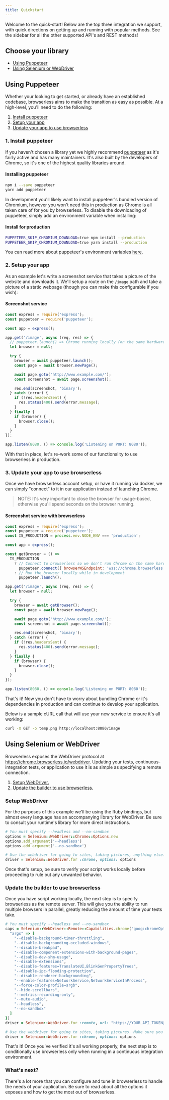 ```yaml
---
title: Quickstart
---
```


Welcome to the quick-start! Below are the top three integration we support, with quick directions on getting up and running with popular methods. See the sidebar for all the other supported API's and REST methods!

## Choose your library

- [Using Puppeteer](#using-puppeteer)
- [Using Selenium or WebDriver](#using-selenium-or-webdriver)

## Using Puppeteer

Whether your looking to get started, or already have an established codebase, browserless aims to make the transition as easy as possible. At a high-level, you'll need to do the following:

1. [Install puppeteer](#1-install-puppeteer)
2. [Setup your app](#2-setup-your-app)
3. [Update your app to use browserless](#update-your-app-to-use-browserless)

### 1. Install puppeteer

If you haven't chosen a library yet we highly recommend [puppeteer](https://github.com/GoogleChrome/puppeteer) as it's fairly active and has many maintainers. It's also built by the developers of Chrome, so it's one of the highest quality libraries around.

#### Installing puppeteer

```bash
npm i --save puppeteer
yarn add puppeteer
```

In development you'll likely want to install puppeteer's bundled version of Chromium, however you won't need this in production as Chrome is all taken care of for you by browserless. To disable the downloading of puppeteer, simply add an environment variable when installing:

#### Install for production

```bash
PUPPETEER_SKIP_CHROMIUM_DOWNLOAD=true npm install --production
PUPPETEER_SKIP_CHROMIUM_DOWNLOAD=true yarn install --production
```

You can read more about puppeteer's environment variables [here](https://github.com/GoogleChrome/puppeteer/blob/master/docs/api.md#environment-variables).

### 2. Setup your app

As an example let's write a screenshot service that takes a picture of the website and downloads it. We'll setup a route on the `/image` path and take a picture of a static webpage (though you can make this configurable if you wish):

#### Screenshot service

```javascript
const express = require('express');
const puppeteer = require('puppeteer');

const app = express();

app.get('/image', async (req, res) => {
  // puppeteer.launch() => Chrome running locally (on the same hardware)
  let browser = null;

  try {
    browser = await puppeteer.launch();
    const page = await browser.newPage();

    await page.goto('http://www.example.com/');
    const screenshot = await page.screenshot();

    res.end(screenshot, 'binary');
  } catch (error) {
    if (!res.headersSent) {
      res.status(400).send(error.message);
    }
  } finally {
    if (browser) {
      browser.close();
    }
  }
});

app.listen(8080, () => console.log('Listening on PORT: 8080'));
```

With that in place, let's re-work some of our functionality to use browserless in production.

### 3. Update your app to use browserless

Once we have browserless account setup, or have it running via docker, we can simply "connect" to it in our application instead of launching Chrome.

> NOTE: It's very important to close the browser for usage-based, otherwise you'll spend seconds on the browser running.

#### Screenshot service with browserless

```javascript
const express = require('express');
const puppeteer = require('puppeteer');
const IS_PRODUCTION = process.env.NODE_ENV === 'production';

const app = express();

const getBrowser = () =>
  IS_PRODUCTION
    ? // Connect to browserless so we don't run Chrome on the same hardware in production
      puppeteer.connect({ browserWSEndpoint: 'wss://chrome.browserless.io?token=YOUR-API-TOKEN' })
    : // Run the browser locally while in development
      puppeteer.launch();

app.get('/image', async (req, res) => {
  let browser = null;

  try {
    browser = await getBrowser();
    const page = await browser.newPage();

    await page.goto('http://www.example.com/');
    const screenshot = await page.screenshot();

    res.end(screenshot, 'binary');
  } catch (error) {
    if (!res.headersSent) {
      res.status(400).send(error.message);
    }
  } finally {
    if (browser) {
      browser.close();
    }
  }
});

app.listen(8080, () => console.log('Listening on PORT: 8080'));
```

That's it! Now you don't have to worry about bundling Chrome or it's dependencies in production and can continue to develop your application.

Below is a sample cURL call that will use your new service to ensure it's all working:

```bash
curl -X GET -o temp.png http://localhost:8080/image
```

## Using Selenium or WebDriver

Browserless exposes the WebDriver protocol at <https://chrome.browserless.io/webdriver>. Updating your tests, continuous-integration tests, or application to use it is as simple as specifying a remote connection.

1. [Setup WebDriver.](#setup-webdriver)
2. [Update the builder to use browserless.](#update-the-builder-to-use-browserless)

### Setup WebDriver

For the purposes of this example we'll be using the Ruby bindings, but almost every language has an accompanying library for WebDriver. Be sure to consult your runtime's library for more direct instructions.

```ruby
# You must specify --headless and --no-sandbox
options = Selenium::WebDriver::Chrome::Options.new
options.add_argument('--headless')
options.add_argument('--no-sandbox')

# Use the webdriver for going to sites, taking pictures, anything else. Make sure you close the browser when done.
driver = Selenium::WebDriver.for :chrome, options: options
```

Once that's setup, be sure to verify your script works locally before proceeding to rule out any unwanted behavior.

### Update the builder to use browserless

Once you have script working locally, the next step is to specify browserless as the remote server. This will give you the ability to run multiple browsers in parallel, greatly reducing the amount of time your tests take.

```ruby
# You must specify --headless and --no-sandbox
caps = Selenium::WebDriver::Remote::Capabilities.chrome("goog:chromeOptions" => {
  "args" => [
    "--disable-background-timer-throttling",
    "--disable-backgrounding-occluded-windows",
    "--disable-breakpad",
    "--disable-component-extensions-with-background-pages",
    "--disable-dev-shm-usage",
    "--disable-extensions",
    "--disable-features=TranslateUI,BlinkGenPropertyTrees",
    "--disable-ipc-flooding-protection",
    "--disable-renderer-backgrounding",
    "--enable-features=NetworkService,NetworkServiceInProcess",
    "--force-color-profile=srgb",
    "--hide-scrollbars",
    "--metrics-recording-only",
    "--mute-audio",
    "--headless",
    "--no-sandbox"
  ]
})
driver = Selenium::WebDriver.for :remote, url: "https://YOUR_API_TOKEN@chrome.browserless.io/webdriver" desired_capabilities: caps

# Use the webdriver for going to sites, taking pictures. Make sure you close the browser when done.
driver = Selenium::WebDriver.for :chrome, options: options
```

That's it! Once you've verified it's all working properly, the next step is to conditionally use browserless only when running in a continuous integration environment.

### What's next?

There's a lot more that you can configure and tune in browserless to handle the needs of your application. Be sure to read about all the options it exposes and how to get the most out of browserless.
